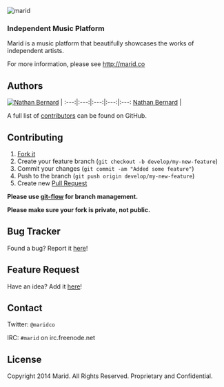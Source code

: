 ![marid](https://cloud.githubusercontent.com/assets/5732914/4931337/f997fd4a-6576-11e4-98cb-479a568233b5.png)

### Independent Music Platform

Marid is a music platform that beautifully showcases the works of independent artists.

For more information, please see http://marid.co

## Authors

[![Nathan Bernard](https://s.gravatar.com/avatar/764276fb0de2fba228d1a906efdcae45?s=117)](https://github.com/nb333) | 
:---:|:---:|:---:|:---:|:---:
[Nathan Bernard](https://github.com/nb333) | 

A full list of [contributors](https://github.com/maridco/marid-frontend/graphs/contributors) can be found on GitHub.

## Contributing

1. [Fork it](https://help.github.com/articles/fork-a-repo)
2. Create your feature branch (`git checkout -b develop/my-new-feature`)
3. Commit your changes (`git commit -am "Added some feature"`)
4. Push to the branch (`git push origin develop/my-new-feature`)
5. Create new [Pull Request](https://help.github.com/articles/using-pull-requests)

**Please use [git-flow](https://github.com/nvie/gitflow) for branch management.**

**Please make sure your fork is private, not public.**

## Bug Tracker

Found a bug? Report it [here](https://github.com/maridco/marid-frontend/issues/)!

## Feature Request

Have an idea? Add it [here](https://github.com/maridco/marid-frontend/issues/)!

## Contact

Twitter: `@maridco`

IRC: `#marid` on irc.freenode.net

## License

Copyright 2014 Marid. All Rights Reserved. Proprietary and Confidential.
